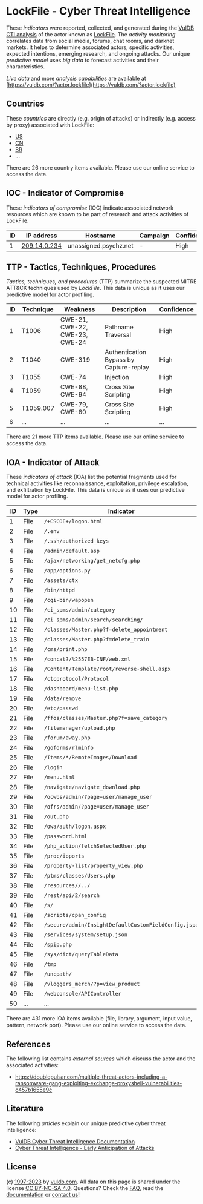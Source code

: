 # LockFile - Cyber Threat Intelligence

These _indicators_ were reported, collected, and generated during the [VulDB CTI analysis](https://vuldb.com/?kb.cti) of the actor known as [LockFile](https://vuldb.com/?actor.lockfile). The _activity monitoring_ correlates data from social media, forums, chat rooms, and darknet markets. It helps to determine associated actors, specific activities, expected intentions, emerging research, and ongoing attacks. Our unique _predictive model_ uses _big data_ to forecast activities and their characteristics.

_Live data_ and more _analysis capabilities_ are available at [https://vuldb.com/?actor.lockfile](https://vuldb.com/?actor.lockfile)

## Countries

These _countries_ are directly (e.g. origin of attacks) or indirectly (e.g. access by proxy) associated with LockFile:

* [US](https://vuldb.com/?country.us)
* [CN](https://vuldb.com/?country.cn)
* [BR](https://vuldb.com/?country.br)
* ...

There are 26 more country items available. Please use our online service to access the data.

## IOC - Indicator of Compromise

These _indicators of compromise_ (IOC) indicate associated network resources which are known to be part of research and attack activities of LockFile.

ID | IP address | Hostname | Campaign | Confidence
-- | ---------- | -------- | -------- | ----------
1 | [209.14.0.234](https://vuldb.com/?ip.209.14.0.234) | unassigned.psychz.net | - | High

## TTP - Tactics, Techniques, Procedures

_Tactics, techniques, and procedures_ (TTP) summarize the suspected MITRE ATT&CK techniques used by _LockFile_. This data is unique as it uses our predictive model for actor profiling.

ID | Technique | Weakness | Description | Confidence
-- | --------- | -------- | ----------- | ----------
1 | T1006 | CWE-21, CWE-22, CWE-23, CWE-24 | Pathname Traversal | High
2 | T1040 | CWE-319 | Authentication Bypass by Capture-replay | High
3 | T1055 | CWE-74 | Injection | High
4 | T1059 | CWE-88, CWE-94 | Cross Site Scripting | High
5 | T1059.007 | CWE-79, CWE-80 | Cross Site Scripting | High
6 | ... | ... | ... | ...

There are 21 more TTP items available. Please use our online service to access the data.

## IOA - Indicator of Attack

These _indicators of attack_ (IOA) list the potential fragments used for technical activities like reconnaissance, exploitation, privilege escalation, and exfiltration by LockFile. This data is unique as it uses our predictive model for actor profiling.

ID | Type | Indicator | Confidence
-- | ---- | --------- | ----------
1 | File | `/+CSCOE+/logon.html` | High
2 | File | `/.env` | Low
3 | File | `/.ssh/authorized_keys` | High
4 | File | `/admin/default.asp` | High
5 | File | `/ajax/networking/get_netcfg.php` | High
6 | File | `/app/options.py` | High
7 | File | `/assets/ctx` | Medium
8 | File | `/bin/httpd` | Medium
9 | File | `/cgi-bin/wapopen` | High
10 | File | `/ci_spms/admin/category` | High
11 | File | `/ci_spms/admin/search/searching/` | High
12 | File | `/classes/Master.php?f=delete_appointment` | High
13 | File | `/classes/Master.php?f=delete_train` | High
14 | File | `/cms/print.php` | High
15 | File | `/concat?/%2557EB-INF/web.xml` | High
16 | File | `/Content/Template/root/reverse-shell.aspx` | High
17 | File | `/ctcprotocol/Protocol` | High
18 | File | `/dashboard/menu-list.php` | High
19 | File | `/data/remove` | Medium
20 | File | `/etc/passwd` | Medium
21 | File | `/ffos/classes/Master.php?f=save_category` | High
22 | File | `/filemanager/upload.php` | High
23 | File | `/forum/away.php` | High
24 | File | `/goforms/rlminfo` | High
25 | File | `/Items/*/RemoteImages/Download` | High
26 | File | `/login` | Low
27 | File | `/menu.html` | Medium
28 | File | `/navigate/navigate_download.php` | High
29 | File | `/ocwbs/admin/?page=user/manage_user` | High
30 | File | `/ofrs/admin/?page=user/manage_user` | High
31 | File | `/out.php` | Medium
32 | File | `/owa/auth/logon.aspx` | High
33 | File | `/password.html` | High
34 | File | `/php_action/fetchSelectedUser.php` | High
35 | File | `/proc/ioports` | High
36 | File | `/property-list/property_view.php` | High
37 | File | `/ptms/classes/Users.php` | High
38 | File | `/resources//../` | High
39 | File | `/rest/api/2/search` | High
40 | File | `/s/` | Low
41 | File | `/scripts/cpan_config` | High
42 | File | `/secure/admin/InsightDefaultCustomFieldConfig.jspa` | High
43 | File | `/services/system/setup.json` | High
44 | File | `/spip.php` | Medium
45 | File | `/sys/dict/queryTableData` | High
46 | File | `/tmp` | Low
47 | File | `/uncpath/` | Medium
48 | File | `/vloggers_merch/?p=view_product` | High
49 | File | `/webconsole/APIController` | High
50 | ... | ... | ...

There are 431 more IOA items available (file, library, argument, input value, pattern, network port). Please use our online service to access the data.

## References

The following list contains _external sources_ which discuss the actor and the associated activities:

* https://doublepulsar.com/multiple-threat-actors-including-a-ransomware-gang-exploiting-exchange-proxyshell-vulnerabilities-c457b1655e9c

## Literature

The following _articles_ explain our unique predictive cyber threat intelligence:

* [VulDB Cyber Threat Intelligence Documentation](https://vuldb.com/?kb.cti)
* [Cyber Threat Intelligence - Early Anticipation of Attacks](https://www.scip.ch/en/?labs.20201022)

## License

(c) [1997-2023](https://vuldb.com/?kb.changelog) by [vuldb.com](https://vuldb.com/?kb.about). All data on this page is shared under the license [CC BY-NC-SA 4.0](https://creativecommons.org/licenses/by-nc-sa/4.0/). Questions? Check the [FAQ](https://vuldb.com/?kb.faq), read the [documentation](https://vuldb.com/?kb) or [contact us](https://vuldb.com/?contact)!
